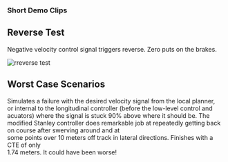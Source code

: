 
### Short Demo Clips

## Reverse Test

Negative velocity control signal triggers reverse.
Zero puts on the brakes.


![rreverse test](demo/rev_test.gif)



## Worst Case Scenarios

Simulates a failure with the desired velocity signal from the local planner,  
or internal to the longitudinal controller (before the low-level control and acuators)
where the signal is stuck 90% above where it should be. The modified Stanley controller
does remarkable job at repeatedly getting back on course after swerving around and at  
some points over 10 meters off track in lateral directions. Finishes with a CTE of only  
1.74 meters. It could have been worse! 
